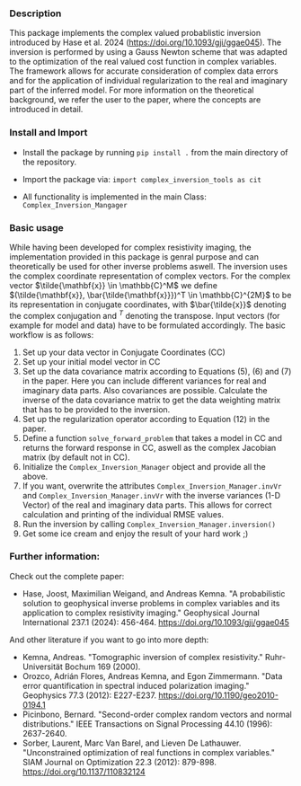 ### Description
This package implements the complex valued probablistic inversion introduced by Hase et al. 2024 (https://doi.org/10.1093/gji/ggae045). The inversion is performed by using a Gauss Newton scheme that was adapted to the optimization of the real valued cost function in complex variables. The framework allows for accurate consideration of complex data errors and for the application of individual regularization to the real and imaginary part of the inferred model. For more information on the theoretical background, we refer the user to the paper, where the concepts are introduced in detail.

### Install and Import
* Install the package by running
  ```pip install .```
from the main directory of the repository.

* Import the package via:
  ```import complex_inversion_tools as cit```

* All functionality is implemented in the main Class:
  ```Complex_Inversion_Mangager```

### Basic usage
While having been developed for complex resistivity imaging, the implementation provided in this package is genral purpose and can theoretically be used for other inverse problems aswell. The inversion uses the complex coordinate representation of complex vectors. For the complex vector $\tilde{\mathbf{x}} \in \mathbb{C}^M$ we define $(\tilde{\mathbf{x}}, \bar{\tilde{\mathbf{x}}})^T \in \mathbb{C}^{2M}$ to be its representation in conjugate coordinates, with $\bar{\tilde{x}}$ denoting the complex conjugation and $^T$ denoting the transpose. Input vectors (for example for model and data) have to be formulated accordingly. The basic workflow is as follows:

1. Set up your data vector in Conjugate Coordinates (CC)
2. Set up your initial model vector in CC
3. Set up the data covariance matrix according to Equations (5), (6) and (7) in the paper. Here you can include different variances for real and imaginary data parts. Also covariances are possible. Calculate the inverse of the data covariance matrix to get the data weighting matrix that has to be provided to the inversion.
4. Set up the regularization operator according to Equation (12) in the paper.
5. Define a function ```solve_forward_problem``` that takes a model in CC and returns the forward response in CC, aswell as the complex Jacobian matrix (by default not in CC).
6. Initialize the ```Complex_Inversion_Manager``` object and provide all the above.
7. If you want, overwrite the attributes  ```Complex_Inversion_Manager.invVr``` and ```Complex_Inversion_Manager.invVr``` with the inverse variances (1-D Vector) of the real and imaginary data parts. This allows for correct calculation and printing of the individual RMSE values.
8. Run the inversion by calling ```Complex_Inversion_Manager.inversion()```
9. Get some ice cream and enjoy the result of your hard work ;)

### Further information:

Check out the complete paper:
* Hase, Joost, Maximilian Weigand, and Andreas Kemna. "A probabilistic solution to geophysical inverse problems in complex variables and its application to complex resistivity imaging." Geophysical Journal International 237.1 (2024): 456-464. https://doi.org/10.1093/gji/ggae045

And other literature if you want to go into more depth:
* Kemna, Andreas. "Tomographic inversion of complex resistivity." Ruhr-Universität Bochum 169 (2000).
* Orozco, Adrián Flores, Andreas Kemna, and Egon Zimmermann. "Data error quantification in spectral induced polarization imaging." Geophysics 77.3 (2012): E227-E237. https://doi.org/10.1190/geo2010-0194.1
* Picinbono, Bernard. "Second-order complex random vectors and normal distributions." IEEE Transactions on Signal Processing 44.10 (1996): 2637-2640.
* Sorber, Laurent, Marc Van Barel, and Lieven De Lathauwer. "Unconstrained optimization of real functions in complex variables." SIAM Journal on Optimization 22.3 (2012): 879-898. https://doi.org/10.1137/110832124
